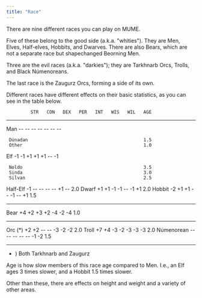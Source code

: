 ```yaml
---
title: "Race"
---
```


There are nine different races you can play on MUME.

Five of these belong to the good side (a.k.a. "whities"). They are Men,
Elves, Half-elves, Hobbits, and Dwarves. There are also Bears, which are
not a separate race but shapechanged Beorning Men.

Three are the evil races (a.k.a. "darkies"); they are Tarkhnarb Orcs,
Trolls, and Black Númenoreans.

The last race is the Zaugurz Orcs, forming a side of its own.

Different races have different effects on their basic statistics, as you
can see in the table below.

`         STR   CON   DEX   PER   INT   WIS   WIL   AGE`

------------------------------------------------------------------------

Man -- -- -- -- -- -- --

` Dúnadan                                           1.5`
` Other                                             1.0`

Elf -1 -1 +1 +1 +1 -- -1

` Noldo                                             3.5`
` Sinda                                             3.0`
` Silvan                                            2.5`

Half-Elf -1 -- -- -- -- +1 -- 2.0 Dwarf +1 +1 -1 -1 -- -1 +1 2.0 Hobbit
-2 +1 +1 -- -1 -- +1 1.5

------------------------------------------------------------------------

Bear +4 +2 +3 +2 -4 -2 -4 1.0

------------------------------------------------------------------------

Orc (\*) +2 +2 -- -- -3 -2 -2 2.0 Troll +7 +4 -3 -2 -3 -3 -3 2.0
Númenorean -- -- -- -- -- -1 -2 1.5

------------------------------------------------------------------------

- ) Both Tarkhnarb and Zaugurz

Age is how slow members of this race age compared to Men. I.e., an Elf
ages 3 times slower, and a Hobbit 1.5 times slower.

Other than these, there are effects on height and weight and a variety
of other areas.